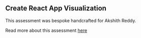 ## Create React App Visualization

This assessment was bespoke handcrafted for Akshith Reddy.

Read more about this assessment [here](https://react.eogresources.com)
